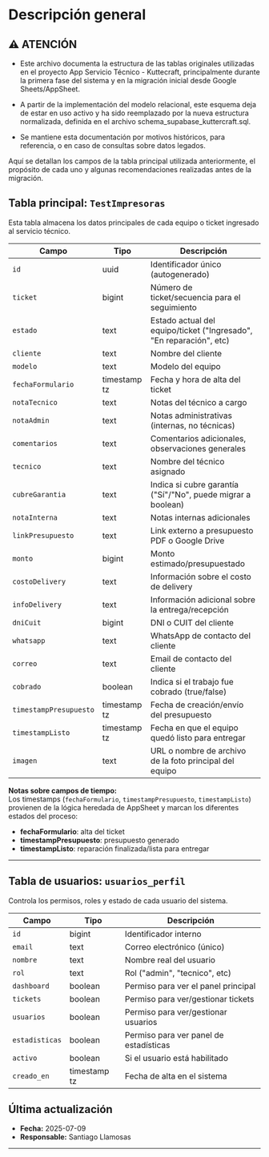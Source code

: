 # Descripción general

## ⚠️ ATENCIÓN

- Este archivo documenta la estructura de las tablas originales utilizadas en el proyecto App Servicio Técnico - Kuttecraft, principalmente durante la primera fase del sistema y en la migración inicial desde Google Sheets/AppSheet.

- A partir de la implementación del modelo relacional, este esquema deja de estar en uso activo y ha sido reemplazado por la nueva estructura normalizada, definida en el archivo
schema_supabase_kuttercraft.sql.

- Se mantiene esta documentación por motivos históricos, para referencia, o en caso de consultas sobre datos legados.

Aquí se detallan los campos de la tabla principal utilizada anteriormente, el propósito de cada uno y algunas recomendaciones realizadas antes de la migración.



## Tabla principal: `TestImpresoras`

Esta tabla almacena los datos principales de cada equipo o ticket ingresado al servicio técnico.

| Campo                    | Tipo                   | Descripción                                                                |
|--------------------------|------------------------|----------------------------------------------------------------------------|
| `id`                     | uuid                   | Identificador único (autogenerado)                                         |
| `ticket`                 | bigint                 | Número de ticket/secuencia para el seguimiento                             |
| `estado`                 | text                   | Estado actual del equipo/ticket ("Ingresado", "En reparación", etc)        |
| `cliente`                | text                   | Nombre del cliente                                                         |
| `modelo`                 | text                   | Modelo del equipo                                                          |
| `fechaFormulario`        | timestamp tz           | Fecha y hora de alta del ticket                                            |
| `notaTecnico`            | text                   | Notas del técnico a cargo                                                  |
| `notaAdmin`              | text                   | Notas administrativas (internas, no técnicas)                              |
| `comentarios`            | text                   | Comentarios adicionales, observaciones generales                           |
| `tecnico`                | text                   | Nombre del técnico asignado                                                |
| `cubreGarantia`          | text                   | Indica si cubre garantía ("Sí"/"No", puede migrar a boolean)               |
| `notaInterna`            | text                   | Notas internas adicionales                                                 |
| `linkPresupuesto`        | text                   | Link externo a presupuesto PDF o Google Drive                              |
| `monto`                  | bigint                 | Monto estimado/presupuestado                                               |
| `costoDelivery`          | text                   | Información sobre el costo de delivery                                     |
| `infoDelivery`           | text                   | Información adicional sobre la entrega/recepción                           |
| `dniCuit`                | bigint                 | DNI o CUIT del cliente                                                     |
| `whatsapp`               | text                   | WhatsApp de contacto del cliente                                           |
| `correo`                 | text                   | Email de contacto del cliente                                              |
| `cobrado`                | boolean                | Indica si el trabajo fue cobrado (true/false)                              |
| `timestampPresupuesto`   | timestamp tz           | Fecha de creación/envío del presupuesto                                    |
| `timestampListo`         | timestamp tz           | Fecha en que el equipo quedó listo para entregar                           |
| `imagen`                 | text                   | URL o nombre de archivo de la foto principal del equipo                    |

**Notas sobre campos de tiempo:**  
Los timestamps (`fechaFormulario`, `timestampPresupuesto`, `timestampListo`) provienen de la lógica heredada de AppSheet y marcan los diferentes estados del proceso:  
- **fechaFormulario**: alta del ticket  
- **timestampPresupuesto**: presupuesto generado  
- **timestampListo**: reparación finalizada/lista para entregar

---

## Tabla de usuarios: `usuarios_perfil`

Controla los permisos, roles y estado de cada usuario del sistema.

| Campo         | Tipo          | Descripción                                                   |
|---------------|---------------|---------------------------------------------------------------|
| `id`          | bigint        | Identificador interno                                         |
| `email`       | text          | Correo electrónico (único)                                    |
| `nombre`      | text          | Nombre real del usuario                                       |
| `rol`         | text          | Rol ("admin", "tecnico", etc)                                 |
| `dashboard`   | boolean       | Permiso para ver el panel principal                           |
| `tickets`     | boolean       | Permiso para ver/gestionar tickets                            |
| `usuarios`    | boolean       | Permiso para ver/gestionar usuarios                           |
| `estadisticas`| boolean       | Permiso para ver panel de estadísticas                        |
| `activo`      | boolean       | Si el usuario está habilitado                                 |
| `creado_en`   | timestamp tz  | Fecha de alta en el sistema                                   |

## Última actualización

- **Fecha:** 2025-07-09  
- **Responsable:** Santiago Llamosas

---
